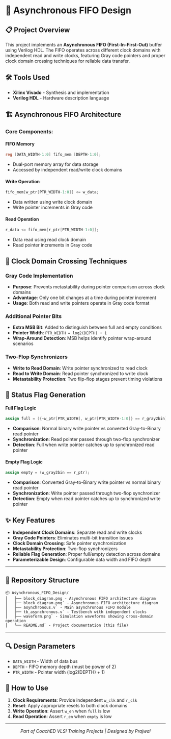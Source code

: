 # 🔄 Asynchronous FIFO Design

## 📋 Project Overview

This project implements an **Asynchronous FIFO (First-In-First-Out)** buffer using Verilog HDL. The FIFO operates across different clock domains with independent read and write clocks, featuring Gray code pointers and proper clock domain crossing techniques for reliable data transfer.

## 🛠️ Tools Used
- **Xilinx Vivado** - Synthesis and implementation
- **Verilog HDL** - Hardware description language

## 🏗️ Asynchronous FIFO Architecture

### Core Components:

#### **FIFO Memory**
```verilog
reg [DATA_WIDTH-1:0] fifo_mem [DEPTH-1:0];
```
- Dual-port memory array for data storage
- Accessed by independent read/write clock domains

#### **Write Operation**
```verilog
fifo_mem[w_ptr[PTR_WIDTH-1:0]] <= w_data;
```
- Data written using write clock domain
- Write pointer increments in Gray code

#### **Read Operation**
```verilog
r_data <= fifo_mem[r_ptr[PTR_WIDTH-1:0]];
```
- Data read using read clock domain
- Read pointer increments in Gray code

## 🔗 Clock Domain Crossing Techniques

### **Gray Code Implementation**
- **Purpose**: Prevents metastability during pointer comparison across clock domains
- **Advantage**: Only one bit changes at a time during pointer increment
- **Usage**: Both read and write pointers operate in Gray code format

### **Additional Pointer Bits**
- **Extra MSB Bit**: Added to distinguish between full and empty conditions
- **Pointer Width**: `PTR_WIDTH = log2(DEPTH) + 1`
- **Wrap-Around Detection**: MSB helps identify pointer wrap-around scenarios

### **Two-Flop Synchronizers**
- **Write to Read Domain**: Write pointer synchronized to read clock
- **Read to Write Domain**: Read pointer synchronized to write clock
- **Metastability Protection**: Two flip-flop stages prevent timing violations

## 🏁 Status Flag Generation

#### **Full Flag Logic**
```verilog
assign full = ({~w_ptr[PTR_WIDTH], w_ptr[PTR_WIDTH-1:0]} == r_gray2bin);
```
- **Comparison**: Normal binary write pointer vs converted Gray-to-Binary read pointer
- **Synchronization**: Read pointer passed through two-flop synchronizer
- **Detection**: Full when write pointer catches up to synchronized read pointer

#### **Empty Flag Logic**
```verilog
assign empty = (w_gray2bin == r_ptr);
```
- **Comparison**: Converted Gray-to-Binary write pointer vs normal binary read pointer
- **Synchronization**: Write pointer passed through two-flop synchronizer
- **Detection**: Empty when read pointer catches up to synchronized write pointer

## ✨ Key Features

- **Independent Clock Domains**: Separate read and write clocks
- **Gray Code Pointers**: Eliminates multi-bit transition issues
- **Clock Domain Crossing**: Safe pointer synchronization
- **Metastability Protection**: Two-flop synchronizers
- **Reliable Flag Generation**: Proper full/empty detection across domains
- **Parameterizable Design**: Configurable data width and FIFO depth

---

## 📁 Repository Structure

```
📦 Asynchronous_FIFO_Design/
│   ├── block_diagram.png - Asynchronous FIFO architecture diagram
│   ├── block_diagram.png` - Asynchronous FIFO architecture diagram 
│   ├── asynchronous.v` - Main asynchronous FIFO module
│   ├── tb_asynchronous.v` - Testbench with independent clocks
│   ├── waveform.png` - Simulation waveforms showing cross-domain operation
│   └── README.md` - Project documentation (this file)

```

---

## 🔍 Design Parameters

- `DATA_WIDTH` - Width of data bus
- `DEPTH` - FIFO memory depth (must be power of 2)
- `PTR_WIDTH` - Pointer width (log2(DEPTH) + 1)

## 🚀 How to Use

1. **Clock Requirements**: Provide independent `w_clk` and `r_clk`
2. **Reset**: Apply appropriate resets to both clock domains
3. **Write Operation**: Assert `w_en` when `full` is low
4. **Read Operation**: Assert `r_en` when `empty` is low


---

<p align="center">
  <i>Part of CoachED VLSI Training Projects | Designed by Prajwal</i>

</p>

